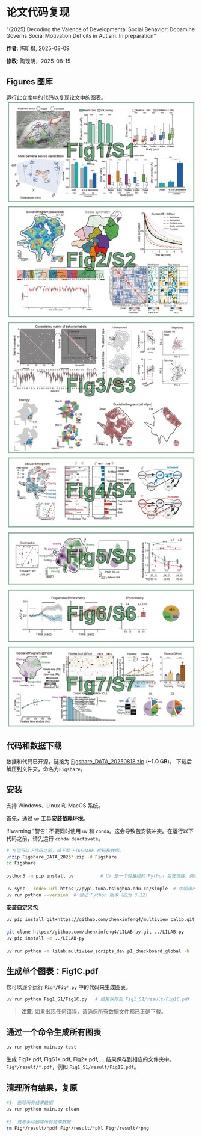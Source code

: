 # 论文代码复现
"(2025) Decoding the Valence of Developmental Social Behavior: Dopamine Governs Social Motivation Deficits in Autism. In preparation"

**作者**: 陈昕枫, 2025-08-09

**修改**: 陶现明，2025-08-15

## Figures 图库
运行此仓库中的代码以复现论文中的图表。
![Fig1_S1](assets/Fig1_S1.jpg)
![Fig2_S2](assets/Fig2_S2.jpg)
![Fig3_S3](assets/Fig3_S3.jpg)
![Fig4_S4](assets/Fig4_S4.jpg)
![Fig5_S5](assets/Fig5_S5.jpg)
![Fig6_S6](assets/Fig6_S6.jpg)
![Fig7_S7](assets/Fig7_S7.jpg)


## 代码和数据下载

数据和代码已开源，链接为 [Figshare_DATA_20250818.zip](https://pan.baidu.com/s/1YNHOnwKm2-YS8ZePG0TTOA?pwd=j6ab) (**~1.0 GB**)。
下载后解压到文件夹，命名为`Figshare`。

## 安装
支持 Windows、Linux 和 MacOS 系统。

首先，通过 `uv` 工具**安装依赖环境**。

!!!warning "警告”
    不要同时使用 `uv` 和 `conda`。这会导致包安装冲突。在运行以下代码之前，请先运行 `conda deactivate`。

```bash
# 在运行以下代码之前，请下载 FIGSHARE 代码和数据。
unzip Figshare_DATA_2025*.zip -d Figshare
cd Figshare

python3 -m pip install uv          # UV 是一个轻量级的 Python 包管理器，类似于 conda。

uv sync --index-url https://pypi.tuna.tsinghua.edu.cn/simple  # 中国用户可选清华镜像源，否则安装速度很慢。
uv run python --version  # 验证 Python 版本（应为 3.12）
```

**安装自定义包**
```bash
uv pip install git+https://github.com/chenxinfeng4/multiview_calib.git

git clone https://github.com/chenxinfeng4/LILAB-py.git ../LILAB-py
uv pip install -e ../LILAB-py

uv run python -m lilab.multiview_scripts_dev.p1_checkboard_global -h   # 验证安装
```



## 生成单个图表：Fig1C.pdf
您可以逐个运行 `Fig*/Fig*.py` 中的代码来生成图表。
```bash
uv run python Fig1_S1/Fig1C.py   # 结果保存到 Fig1_S1/result/Fig1C.pdf
```

> **注意**: 如果出现任何错误，请确保所有数据文件都已正确下载。

## 通过一个命令生成所有图表
```bash
uv run python main.py test
```

生成 Fig1*.pdf, FigS1*.pdf, Fig2*.pdf, ... 结果保存到相应的文件夹中。`Fig*/result/*.pdf`，例如 `Fig1_S1/result/Fig1E.pdf`。


## 清理所有结果，复原
```bash
#1. 删除所有结果数据
uv run python main.py clean

#2. 或者手动删除所有结果数据
rm Fig*/result/*pdf Fig*/result/*pkl Fig*/result/*png
```